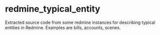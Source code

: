 # redmine_typical_entity
Extracted source code from some redmine instances for describing typical entities in Redmine. Examples are bills, accounts, scenes.

